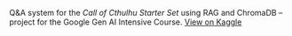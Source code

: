 Q&A system for the *Call of Cthulhu Starter Set* using RAG and ChromaDB – project for the Google Gen AI Intensive Course. [View on Kaggle](https://www.kaggle.com/code/daryashirokova/call-of-cthulhu-rules-explainer/notebook)
